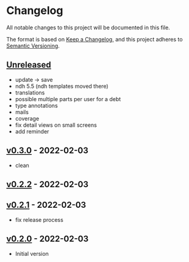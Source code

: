 # Changelog

All notable changes to this project will be documented in this file.

The format is based on [Keep a Changelog](https://keepachangelog.com/en/1.0.0/),
and this project adheres to [Semantic Versioning](https://semver.org/spec/v2.0.0.html).

## [Unreleased]

- update → save
- ndh 5.5 (ndh templates moved there)
- translations
- possible multiple parts per user for a debt
- type annotations
- mails
- coverage
- fix detail views on small screens
- add reminder

## [v0.3.0] - 2022-02-03

- clean

## [v0.2.2] - 2022-02-03

## [v0.2.1] - 2022-02-03

- fix release process

## [v0.2.0] - 2022-02-03

- Initial version


[Unreleased]: https://github.com/nim65s/comptes/compare/v0.3.0...main
[v0.3.0]: https://github.com/nim65s/dmdm/compare/v0.2.2...v0.3.0
[v0.2.2]: https://github.com/nim65s/dmdm/compare/v0.2.1...v0.2.2
[v0.2.1]: https://github.com/nim65s/dmdm/compare/v0.2.0...v0.2.1
[v0.2.0]: https://github.com/nim65s/dmdm/compare/v0.1.0...v0.2.0
[v0.1.0]: https://github.com/nim65s/compotes/releases/tag/v0.1.0
